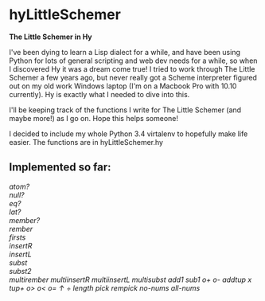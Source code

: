 hyLittleSchemer
===============

**The Little Schemer in Hy**


I've been dying to learn a Lisp dialect for a while, and have been using Python for 
lots of general scripting and web dev needs for a while, so when I discovered Hy it
was a dream come true! I tried to work through The Little Schemer a few years ago, 
but never really got a Scheme interpreter figured out on my old work Windows laptop 
(I'm on a Macbook Pro with 10.10 currently). Hy is exactly what I needed to dive into this. 

I'll be keeping track of the functions I write for The Little Schemer (and maybe more!)
as I go on. Hope this helps someone! 

I decided to include my whole Python 3.4 virtalenv to hopefully make life easier. The 
functions are in hyLittleSchemer.hy

Implemented so far:
-------------------
*atom?*  
*null?*  
*eq?*  
*lat?*  
*member?*  
*rember*  
*firsts*  
*insertR*  
*insertL*  
*subst*  
*subst2*  
*multirember*
*multiinsertR*
*multiinsertL*
*multisubst*
*add1*
*sub1*
*o+*
*o-*
*addtup*
*x*
*tup+*
*o>*
*o<*
*o=*
*↑*
*÷*
*length*
*pick*
*rempick*
*no-nums*
*all-nums*





